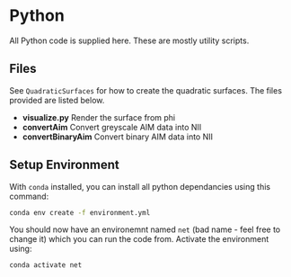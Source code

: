 # Python
All Python code is supplied here.
These are mostly utility scripts.

## Files
See `QuadraticSurfaces` for how to create the quadratic surfaces.
The files provided are listed below.
- **visualize.py** Render the surface from phi
- **convertAim** Convert greyscale AIM data into NII
- **convertBinaryAim** Convert binary AIM data into NII

## Setup Environment
With `conda` installed, you can install all python dependancies using this command:
```bash
conda env create -f environment.yml
```
You should now have an environemnt named `net` (bad name - feel free to change it) which you can run the code from.
Activate the environment using:
```bash
conda activate net
```


